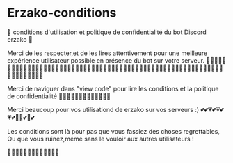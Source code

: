 # Erzako-conditions
💜 conditions d'utilisation et politique de confidentialité du bot Discord erzako 💜

Merci de les respecter,et de les lires attentivement pour une meilleure expérience utilisateur possible en présence du bot sur votre serveur.
💖💖💖💖💖💖💖💖💖💖💖💖💖💖💖💖💖💖💖💖💖💖💖💖💖💖💖💖💖💖💖💖💖💖💖💖💖💖💖💖💖💖💖💖💖💖💖💖💖💖💖💖💖💖💖💖💖💖💖💖💖💖💖💖💖💖💚💚

Merci de naviguer dans "view code" pour lire les conditions et la politique de confidentialité
💚💚💕💖💕💚💕💖💕💖💕💚💕

Merci beaucoup pour vos utilisationd de erzako sur vos serveurs :)
💕💕💗💕💗💕💗💕🎉🎉💕🎉💕

Les conditions sont là pour pas que vous fassiez des choses regrettables,
Ou que vous ruinez,même sans le vouloir aux autres utilisateurs !

💜💜💜💜💜💜💜💜💜💜💜💜💜
